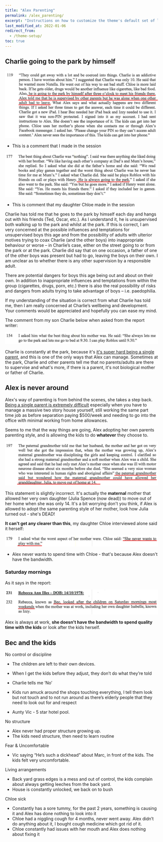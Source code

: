 ```yaml
---
title: "Alex Parenting"
permalink: /alex_parenting/
excerpt: "Instructions on how to customize the theme's default set of layouts, includes, and stylesheets when using the Ruby Gem version."
last_modified_at: 2022-01-06
redirect_from:
  - /theme-setup/
toc: true
---
```


## Charlie going to the park by himself

![](../blobs/charlieparkbyhimself/report_charlieparkbyhimself1.png)

 - This is a comment that I made in the session

![](../blobs/charlieparkbyhimself/report_charlieparkbyhimself2.png)

 - This is comment that my daughter Chloe made in the session

Charlie has told me that he goes to the park by himself each day and hangs out with his friends (Ted, Oscar, etc.). As I understand it, he is unsupervised both walking up to the park and whilst at the park. If this is correct, I am very concerned at the possible influences and temptations for unsupervised boys this age and from the possibility of adults with ulterior motives trying to coax Charlie (and the other boys) into inappropriate behaviour or worse – in Charlie’s case, either on the street going to or from the park or at the park. Charlie did say that on one occasion, a father of one of the other boys was present but had to go, leaving the boys on their own. I am unclear as to whether there is any other supervision by a responsible adult.
 
There are potential dangers for boys this age being out and about on their own. In addition to inappropriate influences and temptations from within the group (cigarettes, drugs, porn, etc.) there is also the real possibility of risks and dangers from adults trying to take advantage of boys – i.e. paedophilia.
 
If my understanding of the situation is correct from what Charlie has told me, then I am really concerned at Charlie’s wellbeing and development. Your comments would be appreciated and hopefully you can ease my mind.

The comment from my son Charlie below when asked from the report writer:

![](../blobs/apexparenting/report_charlie_park.jpg)

Charlie is constantly at the park, because it's [it's super hard being a single parent](/marcseparation/my_initial_comments/#single-parent), and this is one of the only ways that Alex can manage. Sometimes at the park, Charlie and other parents tell me that no parents/adults are there to supervise and what's more, if there is a parent, it's not biological mother or father of Charlie.

## Alex is never around

Alex's way of parenting is from behind the scenes, she takes a step back. [Being a single parent is extremely difficult](/marcseparation/my_initial_comments/#single-parent) especially when you have to manage a massive two story house yourself, still working the same part time job as before separation paying $500/week and needing to go into the office with minimal working from home allowances. 

Seems to me that the way things are going, Alex adopting her own parents parenting style, and is allowing the kids to do **whatever** they choose to.

![](../blobs/apexparenting/report_alexparenting_julia4.png)

This statement is slightly incorrect. It's actually the **maternal** mother that allowed her very own daughter (Julia Spence (now dead)) to move out of her home when she was only 14. It's a bit worrying don't you think, if Alex is allowed to adopt the same parenting style of her mother, look how Julia turned out - she's DEAD!

**It can't get any clearer than this**, my daughter Chloe interviewed alone said it herself:

![](../blobs/apexparenting/report_alexparenting4.png)

- Alex never wants to spend time with Chloe - that's because Alex doesn't have the bandwidth.

### Saturday mornings

As it says in the report:

![](../blobs/apexparenting/report_bec_saturday_morning_kids.jpg)

Alex is always at work, **she doesn't have the bandwidth to spend quality time with the kids** or look after the kids herself. 
## Bec and the kids



No control or discipline
- The children are left to their own devices. 

- When I get the kids before they adjust, they don’t do what they’re told
- Charlie tells me ‘No’
- Kids run amuck around the shops touching everything, I tell them look but not touch and to not run around as there’s elderly people that they need to look out for and respect
- Aunty Vic - 5 star hotel pool. 


No structure
- Alex never had proper structure growing up.
- The kids need structure, then need to learn routine




Fear & Uncomfortable
- Vic saying “He’s such a dickhead” about Marc, in front of the kids. The kids felt very uncomfortable. 

Living arrangements
- Back yard grass edges is a mess and out of control, the kids complain about always getting leeches from the back yard. 
- House is constantly unlocked, we back on to bush 

Chloe sick
- Constantly has a sore tummy, for the past 2 years, something is causing it and Alex has done nothing to look into it
- Chloe had a niggling cough for 4 months, never went away. Alex didn’t do anything about it, I bought cough medicine which got rid of it. 
- Chloe constantly had issues with her mouth and Alex does nothing about fixing it 

